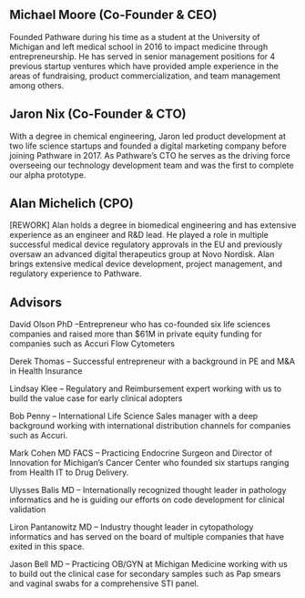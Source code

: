 ## Michael Moore (Co-Founder & CEO)
Founded Pathware during his time as a student at the University of Michigan and left medical school in 2016 to impact medicine through entrepreneurship. He has served in senior management positions for 4 previous startup ventures which have provided ample experience in the areas of fundraising, product commercialization, and team management among others. 

## Jaron Nix (Co-Founder & CTO)
With a degree in chemical engineering, Jaron led product development at two life science startups and founded a digital marketing company before joining Pathware in 2017. As Pathware’s CTO he serves as the driving force overseeing our technology development team and was the first to complete our alpha prototype.

## Alan Michelich (CPO)
[REWORK] Alan holds a degree in biomedical engineering and has extensive experience as an engineer and R&D lead. He played a role in multiple successful medical device regulatory approvals in the EU and previously oversaw an advanced digital therapeutics group at Novo Nordisk. Alan brings extensive medical device development, project management, and regulatory experience to Pathware. 

## Advisors
David Olson PhD –Entrepreneur who has co-founded six life sciences companies and raised more than $61M in private equity funding for companies such as Accuri Flow Cytometers

Derek Thomas – Successful entrepreneur with a background in PE and M&A in Health Insurance

Lindsay Klee – Regulatory and Reimbursement expert working with us to build the value case for early clinical adopters

Bob Penny – International Life Science Sales manager with a deep background working with international distribution channels for companies such as Accuri.

Mark Cohen MD FACS – Practicing Endocrine Surgeon and Director of Innovation for Michigan’s Cancer Center who founded six startups ranging from Health IT to Drug Delivery.

Ulysses Balis MD – Internationally recognized thought leader in pathology informatics and he is guiding our efforts on code development for clinical validation

Liron Pantanowitz MD – Industry thought leader in cytopathology informatics and has served on the board of multiple companies that have exited in this space.

Jason Bell MD – Practicing OB/GYN at Michigan Medicine working with us to build out the clinical case for secondary samples such as Pap smears and vaginal swabs for a comprehensive STI panel.